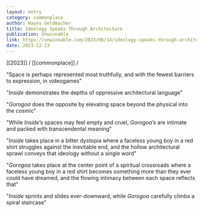 ```yaml
---
layout: entry
category: commonplace
author: Hayes Geldmacher
title: Ideology Speaks Through Architecture
publication: Unwinnable
link: https://unwinnable.com/2023/06/14/ideology-speaks-through-architecture-exploring-inside-and-gorogoa/
date: 2023-12-23
---
```


[[2023]] / [[commonplace]] / 

"Space is perhaps represented most truthfully, and with the fewest barriers to expression, in videogames"

"*Inside* demonstrates the depths of oppressive architectural language"

"*Gorogoa* does the opposite by elevating space beyond the physical into the cosmic"

"While *Inside’s* spaces may feel empty and cruel, *Gorogoa’s* are intimate and packed with transcendental meaning"

"*Inside* takes place in a bitter dystopia where a faceless young boy in a red shirt struggles against the inevitable end, and the hollow architectural sprawl conveys that ideology without a single word"

"*Gorogoa* takes place at the center point of a spiritual crossroads where a faceless young boy in a red shirt becomes something more than they ever could have dreamed, and the flowing intimacy between each space reflects that"

"*Inside* sprints and slides ever-downward, while *Gorogoa* carefully climbs a spiral staircase"
